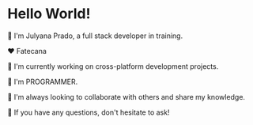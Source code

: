 # Hello World!

👋 I'm Julyana Prado, a full stack developer in training.

❤️ Fatecana

🔭 I'm currently working on cross-platform development projects.

🌱 I'm PROGRAMMER.

👯 I'm always looking to collaborate with others and share my knowledge.

💬 If you have any questions, don't hesitate to ask!

